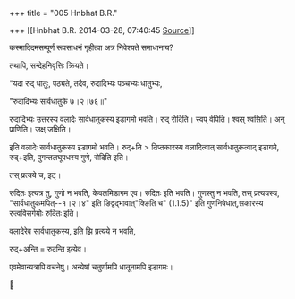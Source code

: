 +++
title = "005 Hnbhat B.R."

+++
[[Hnbhat B.R.	2014-03-28, 07:40:45 [Source](https://groups.google.com/g/samskrita/c/bQ887CTNauE)]]



कस्मादिदमसम्पूर्णं रूपसाधनं गृहीत्वा अत्र निवेश्यते समाधानाय?

  

तथापि, सन्देहनिवृत्तिः क्रियते।

  

"यदा रुद् धातुः, पठ्यते, तदैव, रुदादिभ्यः पञ्चभ्यः धातुभ्यः,

"रुदादिभ्यः सार्वधातुके ७।२।७६॥"

रुदादिभ्यः उत्तरस्य वलादेः सार्वधातुकस्य इडागमो भवति। रुद् रोदिति। स्वप् र्वपिति। श्वस् श्वसिति। अन् प्राणिति। जक्ष् जक्षिति।

  

इति वलादेः सार्वधातुकस्य इडागमो भवति। रुद्+ति \> तिप्तकारस्य वलादित्वात् सार्वधातुकत्वाद् इडागमे, रुद्+इति, पुगन्तलघूपधस्य गुणे, रोदिति इति।

  

तस् प्रत्यये च, इट्।

रुदितः इत्यत्र तु, गुणो न भवति, केवलमिडागम एव। रुदितः इति भवति। गुणस्तु न भवति, तस् प्रत्ययस्य, "सार्वधातुकमपित्--१।२।४" इति ङिद्वद्भावात्"क्ङिति च" (1.1.5)" इति गुणनिषेधात्,सकारस्य रुत्वविसर्गयोः रुदितः इति।



वलादेरेव सार्वधातुकस्य, इति झि प्रत्यये न भवति,

रुद्+अन्ति = रुदन्ति इत्येव।

  

एवमेवान्यत्रापि वचनेषु। अन्येषां चतुर्णामपि धातूनामपि इडागमः।

  

  



